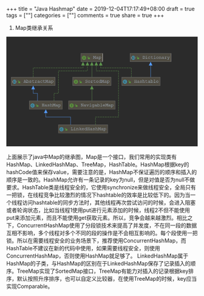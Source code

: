 +++
title = "Java Hashmap"
date = 2019-12-04T17:17:49+08:00
draft = true
tags = [""]
categories = [""]
comments = true
share = true
+++

1. Map类继承关系

![](images/5d3b568d.png)

上面展示了java中Map的继承图，Map是一个接口，我们常用的实现类有HashMap、LinkedHashMap、TreeMap，HashTable。HashMap根据key的hashCode值来保存value，需要注意的是，HashMap不保证遍历的顺序和插入的顺序是一致的。HashMap允许有一条记录的key为null，但是对值是否为null不做要求。HashTable类是线程安全的，它使用synchronize来做线程安全，全局只有一把锁，在线程竞争比较激烈的情况下hashtable的效率是比较低下的。因为当一个线程访问hashtable的同步方法时，其他线程再次尝试访问的时候，会进入阻塞或者轮询状态，比如当线程1使用put进行元素添加的时候，线程2不但不能使用put来添加元素，而且不能使用get获取元素。所以，竞争会越来越激烈。相比之下，ConcurrentHashMap使用了分段锁技术来提高了并发度，不在同一段的数据互相不影响，多个线程对多个不同的段的操作是不会相互影响的。每个段使用一把锁。所以在需要线程安全的业务场景下，推荐使用ConcurrentHashMap，而HashTable不建议在新的代码中使用，如果需要线程安全，则使用ConcurrentHashMap，否则使用HashMap就足够了。
LinkedHashMap属于HashMap的子类，与HashMap的区别在于LinkedHashMap保存了记录插入的顺序。TreeMap实现了SortedMap接口，TreeMap有能力对插入的记录根据key排序，默认按照升序排序，也可以自定义比较器，在使用TreeMap的时候，key应当实现Comparable。